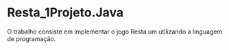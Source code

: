 # Resta_1Projeto.Java
O trabalho consiste em implementar o jogo Resta um utilizando a linguagem de programação.
